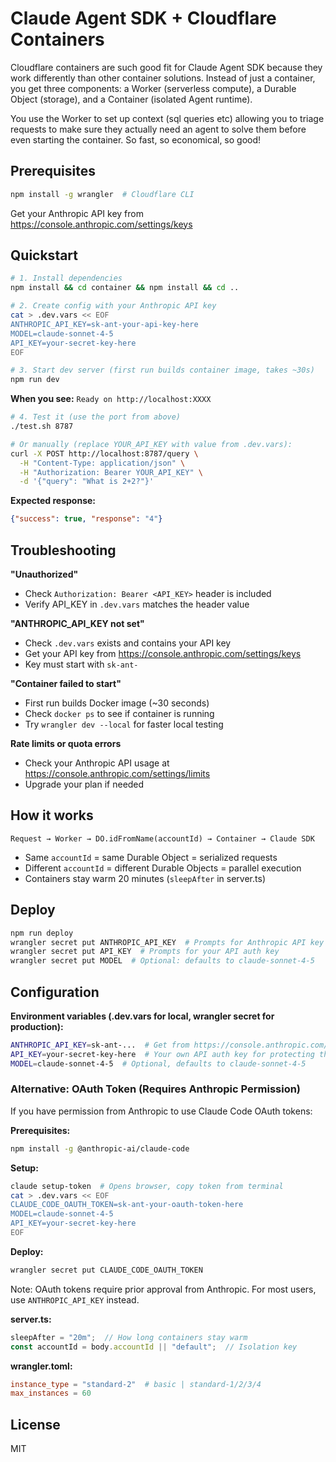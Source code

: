 # Claude Agent SDK + Cloudflare Containers

Cloudflare containers are such good fit for Claude Agent SDK because they work differently than other container solutions. Instead of just a container, you get three components: a Worker (serverless compute), a Durable Object (storage), and a Container (isolated Agent runtime).

You use the Worker to set up context (sql queries etc) allowing you to triage requests to make sure they actually need an agent to solve them before even starting the container. So fast, so economical, so good!

## Prerequisites

```bash
npm install -g wrangler  # Cloudflare CLI
```

Get your Anthropic API key from https://console.anthropic.com/settings/keys

## Quickstart

```bash
# 1. Install dependencies
npm install && cd container && npm install && cd ..

# 2. Create config with your Anthropic API key
cat > .dev.vars << EOF
ANTHROPIC_API_KEY=sk-ant-your-api-key-here
MODEL=claude-sonnet-4-5
API_KEY=your-secret-key-here
EOF

# 3. Start dev server (first run builds container image, takes ~30s)
npm run dev
```

**When you see:** `Ready on http://localhost:XXXX`

```bash
# 4. Test it (use the port from above)
./test.sh 8787

# Or manually (replace YOUR_API_KEY with value from .dev.vars):
curl -X POST http://localhost:8787/query \
  -H "Content-Type: application/json" \
  -H "Authorization: Bearer YOUR_API_KEY" \
  -d '{"query": "What is 2+2?"}'
```

**Expected response:**
```json
{"success": true, "response": "4"}
```

## Troubleshooting

**"Unauthorized"**
- Check `Authorization: Bearer <API_KEY>` header is included
- Verify API_KEY in `.dev.vars` matches the header value

**"ANTHROPIC_API_KEY not set"**
- Check `.dev.vars` exists and contains your API key
- Get your API key from https://console.anthropic.com/settings/keys
- Key must start with `sk-ant-`

**"Container failed to start"**
- First run builds Docker image (~30 seconds)
- Check `docker ps` to see if container is running
- Try `wrangler dev --local` for faster local testing

**Rate limits or quota errors**
- Check your Anthropic API usage at https://console.anthropic.com/settings/limits
- Upgrade your plan if needed

## How it works

```
Request → Worker → DO.idFromName(accountId) → Container → Claude SDK
```

- Same `accountId` = same Durable Object = serialized requests
- Different `accountId` = different Durable Objects = parallel execution
- Containers stay warm 20 minutes (`sleepAfter` in server.ts)

## Deploy

```bash
npm run deploy
wrangler secret put ANTHROPIC_API_KEY  # Prompts for Anthropic API key
wrangler secret put API_KEY  # Prompts for your API auth key
wrangler secret put MODEL  # Optional: defaults to claude-sonnet-4-5
```

## Configuration

**Environment variables (.dev.vars for local, wrangler secret for production):**
```bash
ANTHROPIC_API_KEY=sk-ant-...  # Get from https://console.anthropic.com/settings/keys
API_KEY=your-secret-key-here  # Your own API auth key for protecting the endpoint
MODEL=claude-sonnet-4-5  # Optional, defaults to claude-sonnet-4-5
```

### Alternative: OAuth Token (Requires Anthropic Permission)

If you have permission from Anthropic to use Claude Code OAuth tokens:

**Prerequisites:**
```bash
npm install -g @anthropic-ai/claude-code
```

**Setup:**
```bash
claude setup-token  # Opens browser, copy token from terminal
cat > .dev.vars << EOF
CLAUDE_CODE_OAUTH_TOKEN=sk-ant-your-oauth-token-here
MODEL=claude-sonnet-4-5
API_KEY=your-secret-key-here
EOF
```

**Deploy:**
```bash
wrangler secret put CLAUDE_CODE_OAUTH_TOKEN
```

Note: OAuth tokens require prior approval from Anthropic. For most users, use `ANTHROPIC_API_KEY` instead.

**server.ts:**
```typescript
sleepAfter = "20m";  // How long containers stay warm
const accountId = body.accountId || "default";  // Isolation key
```

**wrangler.toml:**
```toml
instance_type = "standard-2"  # basic | standard-1/2/3/4
max_instances = 60
```

## License

MIT
